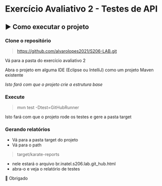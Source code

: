 # Exercício Avaliativo 2 - Testes de API

## ▶ Como executar o projeto

 ### Clone o repositório
 
 > https://github.com/alvarolopes2021/S206-LAB.git
 
 Vá para a pasta do exercício avaliativo 2
 
 Abra o projeto em alguma IDE (Eclipse ou IntelliJ) como um projeto Maven existente
 
 *Isto fará com que o projeto crie  a estrutura base*

 ### Execute
 
  > mvn test -Dtest=GitHubRunner
 
Isto fará com que o projeto rode os testes e gere a pasta target

### Gerando relatórios

 - Vá para a pasta target do projeto
 - Vá para o path

> target/karate-reports 
 
 - nele estará o arquivo br.inatel.s206.lab.git_hub.html
 - abra-o e veja o relatório de testes 


🙏 Obrigado